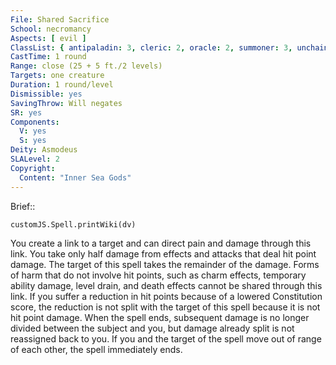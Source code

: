 ```yaml
---
File: Shared Sacrifice
School: necromancy
Aspects: [ evil ]
ClassList: { antipaladin: 3, cleric: 2, oracle: 2, summoner: 3, unchained summoner: 3, witch: 2 }
CastTime: 1 round
Range: close (25 + 5 ft./2 levels)
Targets: one creature
Duration: 1 round/level
Dismissible: yes
SavingThrow: Will negates
SR: yes
Components:
  V: yes
  S: yes
Deity: Asmodeus
SLALevel: 2
Copyright:
  Content: "Inner Sea Gods"
---
```

Brief:: 

```dataviewjs
customJS.Spell.printWiki(dv)
```

You create a link to a target and can direct pain and damage through this link. You take only half damage from effects and attacks that deal hit point damage.  The target of this spell takes the remainder of the damage.  Forms of harm that do not involve hit points, such as charm effects, temporary ability damage, level drain, and death effects cannot be shared through this link. If you suffer a reduction in hit points because of a lowered Constitution score, the reduction is not split with the target of this spell because it is not hit point damage. When the spell ends, subsequent damage is no longer divided between the subject and you, but damage already split is not reassigned back to you.  If you and the target of the spell move out of range of each other, the spell immediately ends.
